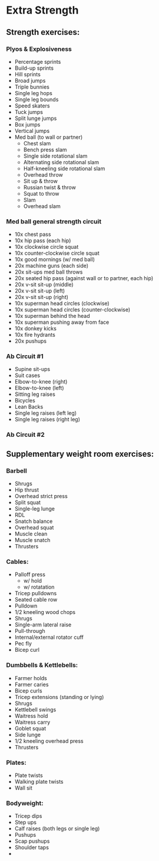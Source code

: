 # Extra Strength

## Strength exercises:

### Plyos & Explosiveness

- Percentage sprints
- Build-up sprints
- Hill sprints
- Broad jumps
- Triple bunnies
- Single leg hops
- Single leg bounds
- Speed skaters
- Tuck jumps
- Split lunge jumps
- Box jumps
- Vertical jumps
- Med ball (to wall or partner)
    - Chest slam
    - Bench press slam
    - Single side rotational slam
    - Alternating side rotational slam
    - Half-kneeling side rotational slam
    - Overhead throw
    - Sit up & throw
    - Russian twist & throw
    - Squat to throw
    - Slam
    - Overhead slam

### Med ball general strength circuit

- 10x chest pass
- 10x hip pass (each hip)
- 10x clockwise circle squat
- 10x counter-clockwise circle squat
- 10x good mornings (w/ med ball)
- 20x machine guns (each side)
- 20x sit-ups med ball throws
- 20x seated hip pass (against wall or to partner, each hip)
- 20x v-sit sit-up (middle)
- 20x v-sit sit-up (left)
- 20x v-sit sit-up (right)
- 10x superman head circles (clockwise)
- 10x superman head circles (counter-clockwise)
- 10x superman behind the head
- 10x superman pushing away from face
- 10x donkey kicks
- 10x fire hydrants
- 20x pushups

### Ab Circuit #1

- Supine sit-ups
- Suit cases
- Elbow-to-knee (right)
- Elbow-to-knee (left)
- Sitting leg raises
- Bicycles
- Lean Backs
- Single leg raises (left leg)
- Single leg raises (right leg)

### Ab Circuit #2

## Supplementary weight room exercises:

### Barbell

- Shrugs
- Hip thrust
- Overhead strict press
- Split squat
- Single-leg lunge
- RDL
- Snatch balance
- Overhead squat
- Muscle clean
- Muscle snatch
- Thrusters

### Cables:

- Palloff press
    - w/ hold
    - w/ rotatation
- Tricep pulldowns
- Seated cable row
- Pulldown
- 1/2 kneeling wood chops
- Shrugs
- Single-arm lateral raise
- Pull-through
- Internal/external rotator cuff
- Pec fly
- Bicep curl

### Dumbbells & Kettlebells:

- Farmer holds
- Farmer caries
- Bicep curls
- Tricep extensions (standing or lying)
- Shrugs
- Kettlebell swings
- Waitress hold
- Waitress carry
- Goblet squat
- Side lunge
- 1/2 kneeling overhead press
- Thrusters

### Plates:

- Plate twists
- Walking plate twists
- Wall sit

### Bodyweight:

- Tricep dips
- Step ups
- Calf raises (both legs or single leg)
- Pushups
- Scap pushups
- Shoulder taps
-